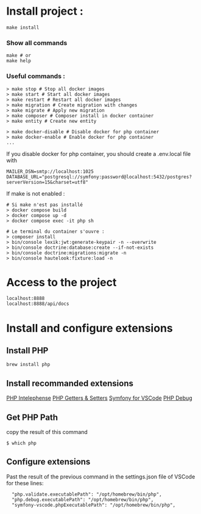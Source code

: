 # Install project : 

```shell
make install
```

### Show all commands

```shell
make # or
make help
```

### Useful commands : 

```shell
> make stop # Stop all docker images
> make start # Start all docker images
> make restart # Restart all docker images
> make migration # Create migration with changes
> make migrate # Apply new migration 
> make composer # Composer install in docker container
> make entity # Create new entity

> make docker-disable # Disable docker for php container 
> make docker-enable # Enable docker for php container
...
```

If you disable docker for php container, you should create a .env.local file with 

```dotenv
MAILER_DSN=smtp://localhost:1025
DATABASE_URL="postgresql://symfony:password@localhost:5432/postgres?serverVersion=15&charset=utf8"
```


If make is not enabled : 

```shell
# Si make n'est pas installé 
> docker compose build
> docker compose up -d
> docker compose exec -it php sh

# Le terminal du container s'ouvre :
> composer install
> bin/console lexik:jwt:generate-keypair -n --overwrite
> bin/console doctrine:database:create --if-not-exists
> bin/console doctrine:migrations:migrate -n
> bin/console hautelook:fixture:load -n
```
# Access to the project
```
localhost:8888
localhost:8888/api/docs
```
# Install and configure extensions

## Install PHP
```
brew install php
```

## Install recommanded extensions
[PHP Intelephense]([URL](https://marketplace.visualstudio.com/items?itemName=bmewburn.vscode-intelephense-client))
[PHP Getters & Setters](https://marketplace.visualstudio.com/items?itemName=phproberto.vscode-php-getters-setters)
[Symfony for VSCode](https://marketplace.visualstudio.com/items?itemName=TheNouillet.symfony-vscode)
[PHP Debug](https://marketplace.visualstudio.com/items?itemName=xdebug.php-debug)

## Get PHP Path
copy the result of this command
```
$ which php
```

## Configure extensions
Past the result of the previous command in the settings.json file of VSCode for these lines:
```
  "php.validate.executablePath": "/opt/homebrew/bin/php",
  "php.debug.executablePath": "/opt/homebrew/bin/php",
  "symfony-vscode.phpExecutablePath": "/opt/homebrew/bin/php",
```